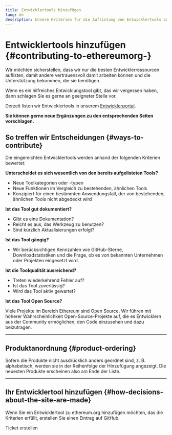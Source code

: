 ```yaml
---
title: Entwicklertools hinzufügen
lang: de
description: Unsere Kriterien für die Auflistung von Entwicklertools auf ethereum.org
---
```


# Entwicklertools hinzufügen {#contributing-to-ethereumorg-}

Wir möchten sicherstellen, dass wir nur die besten Entwicklerressourcen auflisten, damit andere vertrauensvoll damit arbeiten können und die Unterstützung bekommen, die sie benötigen.

Wenn es ein hilfreiches Entwicklungstool gibt, das wir vergessen haben, dann schlagen Sie es gerne an geeigneter Stelle vor.

Derzeit listen wir Entwicklertools in unserem [Entwicklerportal](/developers/).

**Sie können gerne neue Ergänzungen zu den entsprechenden Seiten vorschlagen.**

## So treffen wir Entscheidungen {#ways-to-contribute}

Die eingereichten Entwicklertools werden anhand der folgenden Kriterien bewertet:

**Unterscheidet es sich wesentlich von den bereits aufgelisteten Tools?**

- Neue Toolkategorien oder -typen
- Neue Funktionen im Vergleich zu bestehenden, ähnlichen Tools
- Konzipiert für einen bestimmten Anwendungsfall, der von bestehenden, ähnlichen Tools nicht abgedeckt wird

**Ist das Tool gut dokumentiert?**

- Gibt es eine Dokumentation?
- Reicht es aus, das Werkzeug zu benutzen?
- Sind kürzlich Aktualisierungen erfolgt?

**Ist das Tool gängig?**

- Wir berücksichtigen Kennzahlen wie GitHub-Sterne, Downloadstatistiken und die Frage, ob es von bekannten Unternehmen oder Projekten eingesetzt wird.

**Ist die Toolqualität ausreichend?**

- Treten wiederkehrend Fehler auf?
- Ist das Tool zuverlässig?
- Wird das Tool aktiv gewartet?

**Ist das Tool Open Source?**

Viele Projekte im Bereich Ethereum sind Open Source. Wir führen mit höherer Wahrscheinlichkeit Open-Source-Projekte auf, die es Entwicklern aus der Community ermöglichen, den Code einzusehen und dazu beizutragen.

---

## Produktanordnung {#product-ordering}

Sofern die Produkte nicht ausdrücklich anders geordnet sind, z. B. alphabetisch, werden sie in der Reihenfolge der Hinzufügung angezeigt. Die neuesten Produkte erscheinen also am Ende der Liste.

---

## Ihr Entwicklertool hinzufügen {#how-decisions-about-the-site-are-made}

Wenn Sie ein Entwicklertool zu ethereum.org hinzufügen möchten, das die Kriterien erfüllt, erstellen Sie einen Eintrag auf GitHub.

<ButtonLink href="https://github.com/ethereum/ethereum-org-website/issues/new?assignees=&labels=feature+%3Asparkles%3A%2Ccontent+%3Afountain_pen%3A&template=suggest_dev_tool.yaml">
  Ticket erstellen
</ButtonLink>
